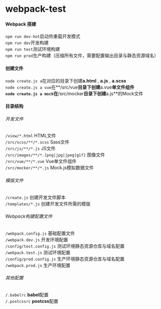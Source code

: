 # webpack-test
#### Webpack 搭建  
`npm run dev-hot`启动热重载开发模式  
`npm run dev`开发构建  
`npm run test`测试环境构建  
`npm run prod`生产构建（压缩所有文件，需要配置输出目录与静态资源域名）  

#### 创建文件  
`node create.js a`在对应的目录下创建**a.html** , **a.js** , **a.scss**  
`node create.js a vue`在**/src/vue**目录下创建**a.vue**单文件组件  
`node create.js a mock`在**/src/mocker**目录下创建**a.js**的Mock文件  

#### 目录结构  

###### 开发文件  
`/view/*.html` HTML文件  
`/src/scss/**/*.scss` Sass文件  
`/src/js/**/*.js` JS文件  
`/src/images/**/*.[png|jpg|jpeg|gif]` 图像文件   
`/src/vue/**/*.vue` Vue单文件组件   
`/src/mocker/**/*.js` Mock.js模拟数据文件   

###### 模版文件  
`/create.js` 创建开发文件脚本  
`/templates/*.js` 创建开发文件所需的模版  

###### Webpack构建配置文件
`/webpack.config.js` 基础配置文件  
`/webpack.dev.js` 开发环境配置  
`/config/test.config.js` 测试环境静态资源仓库与域名配置  
`/webpack.test.js` 测试环境配置  
`/config/prod.config.js` 生产环境静态资源仓库与域名配置  
`/webpack.prod.js` 生产环境配置  

###### 其他配置  
`/.babelrc` **babel**配置  
`/.postcssrc` **postcss**配置  